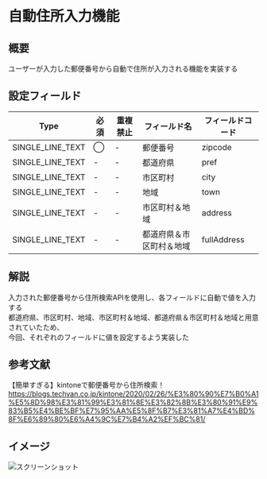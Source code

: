 # 自動住所入力機能
## 概要
ユーザーが入力した郵便番号から自動で住所が入力される機能を実装する<br>

## 設定フィールド
| Type | 必須 | 重複禁止 | フィールド名 | フィールドコード |
| --- | --- | --- | --- | --- |
| SINGLE_LINE_TEXT | ◯ | - | 郵便番号 | zipcode |
| SINGLE_LINE_TEXT | - | - | 都道府県 | pref |
| SINGLE_LINE_TEXT | - | - | 市区町村 | city |
| SINGLE_LINE_TEXT | - | - | 地域 | town |
| SINGLE_LINE_TEXT | - | - | 市区町村＆地域 | address |
| SINGLE_LINE_TEXT | - | - | 都道府県＆市区町村＆地域 | fullAddress |

## 解説
入力された郵便番号から住所検索APIを使用し、各フィールドに自動で値を入力する<br>
都道府県、市区町村、地域、市区町村＆地域、都道府県＆市区町村＆地域と用意されていたため、<br>
今回、それぞれのフィールドに値を設定するよう実装した<br>

## 参考文献
【簡単すぎる】kintoneで郵便番号から住所検索！<br>
https://blogs.techvan.co.jp/kintone/2020/02/26/%E3%80%90%E7%B0%A1%E5%8D%98%E3%81%99%E3%81%8E%E3%82%8B%E3%80%91%E9%83%B5%E4%BE%BF%E7%95%AA%E5%8F%B7%E3%81%A7%E4%BD%8F%E6%89%80%E6%A4%9C%E7%B4%A2%EF%BC%81/<br>

## イメージ
![スクリーンショット](https://github.com/MizukiOkushima/kintone/assets/95268598/1597b3ff-eaad-4b30-94a0-e5f8e270fb13)
